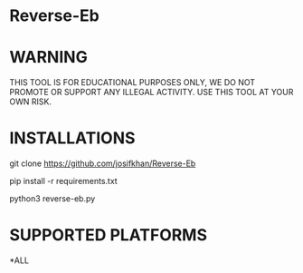 # Reverse-Eb
# WARNING
THIS TOOL IS FOR EDUCATIONAL PURPOSES ONLY,
WE DO NOT PROMOTE OR SUPPORT ANY ILLEGAL ACTIVITY.
USE THIS TOOL AT YOUR OWN RISK.

# INSTALLATIONS

git clone https://github.com/josifkhan/Reverse-Eb

pip install -r requirements.txt

python3 reverse-eb.py

# SUPPORTED PLATFORMS

*ALL

